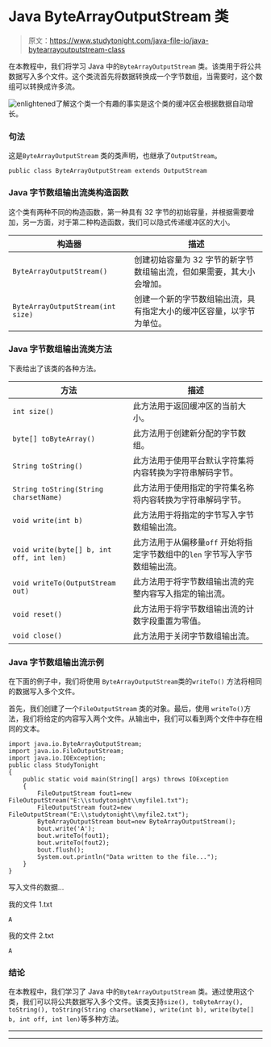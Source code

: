 # Java ByteArrayOutputStream 类

> 原文：<https://www.studytonight.com/java-file-io/java-bytearrayoutputstream-class>

在本教程中，我们将学习 Java 中的`ByteArrayOutputStream` 类。该类用于将公共数据写入多个文件。这个类流首先将数据转换成一个字节数组，当需要时，这个数组可以转换成许多流。

![enlightened](../Images/bcefbc0bebd753ed2a05f55c0b74d9f0.png "enlightened")了解这个类一个有趣的事实是这个类的缓冲区会根据数据自动增长。

### 句法

这是`ByteArrayOutputStream` 类的类声明，也继承了`OutputStream`。

```
public class ByteArrayOutputStream extends OutputStream 
```

### Java 字节数组输出流类构造函数

这个类有两种不同的构造函数，第一种具有 32 字节的初始容量，并根据需要增加，另一方面，对于第二种构造函数，我们可以隐式传递缓冲区的大小。

| 构造器 | 描述 |
| --- | --- |
| `ByteArrayOutputStream()` | 创建初始容量为 32 字节的新字节数组输出流，但如果需要，其大小会增加。 |
| `ByteArrayOutputStream(int size)` | 创建一个新的字节数组输出流，具有指定大小的缓冲区容量，以字节为单位。 |

### Java 字节数组输出流类方法

下表给出了该类的各种方法。

| 方法 | 描述 |
| --- | --- |
| `int size()` | 此方法用于返回缓冲区的当前大小。 |
| `byte[] toByteArray()` | 此方法用于创建新分配的字节数组。 |
| `String toString()` | 此方法用于使用平台默认字符集将内容转换为字符串解码字节。 |
| `String toString(String charsetName)` | 此方法用于使用指定的字符集名称将内容转换为字符串解码字节。 |
| `void write(int b)` | 此方法用于将指定的字节写入字节数组输出流。 |
| `void write(byte[] b, int off, int len)` | 此方法用于从偏移量`off` 开始将指定字节数组中的`len` 字节写入字节数组输出流。 |
| `void writeTo(OutputStream out)` | 此方法用于将字节数组输出流的完整内容写入指定的输出流。 |
| `void reset()` | 此方法用于将字节数组输出流的计数字段重置为零值。 |
| `void close()` | 此方法用于关闭字节数组输出流。 |

### Java 字节数组输出流示例

在下面的例子中，我们将使用 `ByteArrayOutputStream`类的`writeTo()` 方法将相同的数据写入多个文件。

首先，我们创建了一个`FileOutputStream` 类的对象。最后，使用 `writeTo()`方法，我们将给定的内容写入两个文件。从输出中，我们可以看到两个文件中存在相同的文本。

```
import java.io.ByteArrayOutputStream;
import java.io.FileOutputStream;
import java.io.IOException;
public class StudyTonight 
{
	public static void main(String[] args) throws IOException 
	{  
		FileOutputStream fout1=new FileOutputStream("E:\\studytonight\\myfile1.txt");    
		FileOutputStream fout2=new FileOutputStream("E:\\studytonight\\myfile2.txt");    
		ByteArrayOutputStream bout=new ByteArrayOutputStream();    
		bout.write('A');    
		bout.writeTo(fout1);    
		bout.writeTo(fout2);    
		bout.flush();       
		System.out.println("Data written to the file...");    
	}    
} 
```

写入文件的数据...

我的文件 1.txt

```
A
```

我的文件 2.txt

```
A
```

### 结论

在本教程中，我们学习了 Java 中的`ByteArrayOutputStream` 类。通过使用这个类，我们可以将公共数据写入多个文件。该类支持`size(), toByteArray(), toString(), toString(String charsetName), write(int b), write(byte[] b, int off, int len)`等多种方法。

* * *

* * *